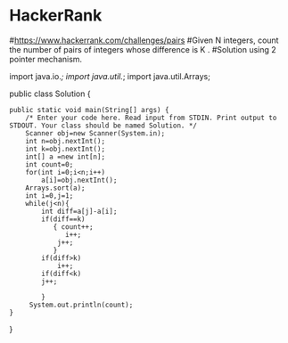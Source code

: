 # HackerRank
#https://www.hackerrank.com/challenges/pairs
#Given N integers, count the number of pairs of integers whose difference is K .
#Solution using 2 pointer mechanism.


import java.io.*;
import java.util.*;
import java.util.Arrays;

public class Solution {

    public static void main(String[] args) {
        /* Enter your code here. Read input from STDIN. Print output to STDOUT. Your class should be named Solution. */
        Scanner obj=new Scanner(System.in);
        int n=obj.nextInt();
        int k=obj.nextInt();
        int[] a =new int[n];
        int count=0;
        for(int i=0;i<n;i++)
            a[i]=obj.nextInt();
        Arrays.sort(a);
        int i=0,j=1;
        while(j<n){
            int diff=a[j]-a[i];
            if(diff==k)
               { count++;
                  i++;
                j++;
               }
            if(diff>k)
                i++;
            if(diff<k)
            j++;
       
            } 
         System.out.println(count);
    }
}
